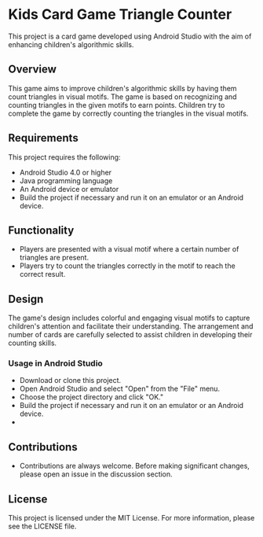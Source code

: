 # Kids Card Game Triangle Counter
This project is a card game developed using Android Studio with the aim of enhancing children's algorithmic skills.

## Overview

This game aims to improve children's algorithmic skills by having them count triangles in visual motifs. The game is based on recognizing and counting triangles in the given motifs to earn points. Children try to complete the game by correctly counting the triangles in the visual motifs.

## Requirements

This project requires the following:

- Android Studio 4.0 or higher
- Java programming language
- An Android device or emulator
- Build the project if necessary and run it on an emulator or an Android device.
## Functionality

- Players are presented with a visual motif where a certain number of triangles are present.
- Players try to count the triangles correctly in the motif to reach the correct result.

## Design
The game's design includes colorful and engaging visual motifs to capture children's attention and facilitate their understanding. The arrangement and number of cards are carefully selected to assist children in developing their counting skills.



### Usage in Android Studio

- Download or clone this project.
- Open Android Studio and select "Open" from the "File" menu.
- Choose the project directory and click "OK."
- Build the project if necessary and run it on an emulator or an Android device.
- 
## Contributions

- Contributions are always welcome. Before making significant changes, please open an issue in the discussion section.

## License

This project is licensed under the MIT License. For more information, please see the LICENSE file.
